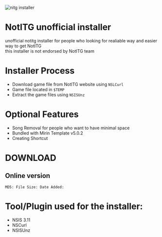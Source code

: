 ![nitg installer](https://nhan2k0.xyz/nitginstaller/img.png)
# NotITG unofficial installer
unofficial notitg installer for people who looking for realiable way and easier way to get NotITG
<br>this installer is not endorsed by NotITG team

# Installer Process
- Download game file from NotITG website using `NSLCurl`
- Game file located in `$TEMP`
- Extract the game files using `NSISUnz`

# Optional Features
- Song Removal for people who want to have minimal space
- Bundled with Mirin Template v5.0.2
- Creating Shortcut
# DOWNLOAD
## Online version
`
MD5:
File Size:
Date Added:
`
# Tool/Plugin used for the installer:
- NSIS 3.11
- NSCurl
- NSISUnz
